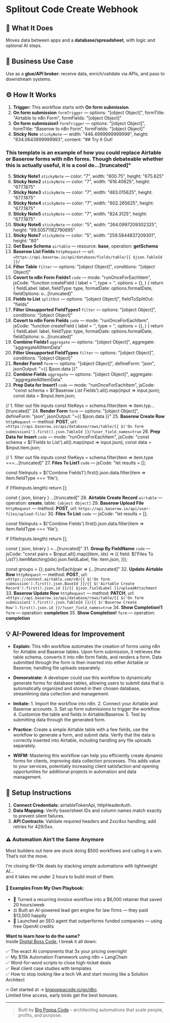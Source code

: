 # Splitout Code Create Webhook
## 🚀 What It Does
Moves data between apps and a **database/spreadsheet**, with logic and optional AI steps.

## 💼 Business Use Case
Use as a **glue/API broker**: receive data, enrich/validate via APIs, and pass to downstream systems.

## ⚙️ How It Works
1. **Trigger:** This workflow starts with **On form submission**.
2. **On form submission** `formTrigger` — options: "[object Object]", formTitle: "Airtable to n8n Form", formFields: "[object Object]"
3. **On form submission1** `formTrigger` — options: "[object Object]", formTitle: "Baserow to n8n Form", formFields: "[object Object]"
4. **Sticky Note** `stickyNote` — width: "446.4999999999999", height: "834.0643999999993", content: "## Try It Out!
### This template is an example of how you could replace Airtable or Baserow forms with n8n forms. Though debateable whether this is actually useful, it is a cool de…[truncated]"
5. **Sticky Note1** `stickyNote` — color: "7", width: "600.75", height: "675.625"
6. **Sticky Note2** `stickyNote` — color: "7", width: "616.40625", height: "677.1875"
7. **Sticky Note3** `stickyNote` — color: "7", width: "483.015625", height: "677.1875"
8. **Sticky Note4** `stickyNote` — color: "7", width: "602.265625", height: "677.1875"
9. **Sticky Note5** `stickyNote` — color: "7", width: "824.3125", height: "677.1875"
10. **Sticky Note6** `stickyNote` — color: "5", width: "264.0997209302325", height: "99.50571162790695"
11. **Sticky Note7** `stickyNote` — color: "5", width: "259.5844837209301", height: "80"
12. **Get Base Schema** `airtable` — resource: **base**, operation: **getSchema**
13. **Baserow List Fields** `httpRequest` — url: `=https://api.baserow.io/api/database/fields/table/{{ $json.TableId }}/`
14. **Filter Table** `filter` — options: "[object Object]", conditions: "[object Object]"
15. **Covert to n8n Form Fields1** `code` — mode: "runOnceForEachItem", jsCode: "function createField (
  label = '',
  type = '',
  options = {},
) {
  return {
    fieldLabel: label,
    fieldType: type,
    formatDate: options.formatDate,
    fieldOptions: o…[truncated]"
16. **Fields to List** `splitOut` — options: "[object Object]", fieldToSplitOut: "fields"
17. **Filter Unsupported FieldTypes1** `filter` — options: "[object Object]", conditions: "[object Object]"
18. **Covert to n8n Form Fields** `code` — mode: "runOnceForEachItem", jsCode: "function createField (
  label = '',
  type = '',
  options = {},
) {
  return {
    fieldLabel: label,
    fieldType: type,
    formatDate: options.formatDate,
    fieldOptions: o…[truncated]"
19. **Combine Fields1** `aggregate` — options: "[object Object]", aggregate: "aggregateAllItemData"
20. **Filter Unsupported FieldTypes** `filter` — options: "[object Object]", conditions: "[object Object]"
21. **Render Form1** `form` — options: "[object Object]", defineForm: "json", jsonOutput: "={{ $json.data }}"
22. **Combine Fields** `aggregate` — options: "[object Object]", aggregate: "aggregateAllItemData"
23. **Prep Data for Insert1** `code` — mode: "runOnceForEachItem", jsCode: "const schema = $('Baserow List Fields').all().map(input => input.json);
const data = $input.item.json;

// 1. filter out file inputs
const fileKeys = schema.filter(item => item.typ…[truncated]"
24. **Render Form** `form` — options: "[object Object]", defineForm: "json", jsonOutput: "={{ $json.data }}"
25. **Baserow Create Row** `httpRequest` — method: **POST**, url: `=https://api.baserow.io/api/database/rows/table/{{ $('On form submission1').first().json.TableId }}/?user_field_names=true`
26. **Prep Data for Insert** `code` — mode: "runOnceForEachItem", jsCode: "const schema = $('Fields to List').all().map(input => input.json);
const data = $input.item.json;

// 1. filter out file inputs
const fileKeys = schema.filter(item => item.type ===…[truncated]"
27. **Files To List1** `code` — jsCode: "let results = [];

const fileInputs = $('Combine Fields1').first().json.data.filter(item => item.fieldType === 'file');

if (!fileInputs.length) return [];

const { json, binary } …[truncated]"
28. **Airtable Create Record** `airtable` — operation: **create**, table: `[object Object]`
29. **Baserow Upload File** `httpRequest` — method: **POST**, url: `https://api.baserow.io/api/user-files/upload-file/`
30. **Files To List** `code` — jsCode: "let results = [];

const fileInputs = $('Combine Fields').first().json.data.filter(item => item.fieldType === 'file');

if (!fileInputs.length) return [];

const { json, binary } =…[truncated]"
31. **Group By FieldName** `code` — jsCode: "const pairs = $input.all().map((item, idx) => ({
  field: $('Files To List1').itemMatching(idx).json.fieldLabel,
  file: item.json,
}));

const groups = {};
pairs.forEach(pair => {…[truncated]"
32. **Update Airtable Row** `httpRequest` — method: **POST**, url: `=https://content.airtable.com/v0/{{ $('On form submission').first().json.BaseId }}/{{ $('Airtable Create Record').first().json.id }}/{{ $json.fieldLabel }}/uploadAttachment`
33. **Baserow Update Row** `httpRequest` — method: **PATCH**, url: `=https://api.baserow.io/api/database/rows/table/{{ $('On form submission1').first().json.TableId }}/{{ $('Baserow Create Row').first().json.id }}/?user_field_names=true`
34. **Show Completion!1** `form` — operation: **completion**
35. **Show Completion!** `form` — operation: **completion**

## 💡 AI-Powered Ideas for Improvement
- **Explain:** This n8n workflow automates the creation of forms using n8n for Airtable and Baserow tables. Upon form submission, it retrieves the table schema, converts it into n8n form fields, and renders a form. Data submitted through the form is then inserted into either Airtable or Baserow, handling file uploads separately.

- **Demonstrate:** A developer could use this workflow to dynamically generate forms for database tables, allowing users to submit data that is automatically organized and stored in their chosen database, streamlining data collection and management.

- **Imitate:** 1. Import the workflow into n8n. 2. Connect your Airtable and Baserow accounts. 3. Set up form submissions to trigger the workflow. 4. Customize the table and fields in Airtable/Baserow. 5. Test by submitting data through the generated form.

- **Practice:** Create a simple Airtable table with a few fields, use the workflow to generate a form, and submit data. Verify that the data is correctly inserted into Airtable, including handling any file uploads separately.

- **WIIFM:** Mastering this workflow can help you efficiently create dynamic forms for clients, improving data collection processes. This adds value to your services, potentially increasing client satisfaction and opening opportunities for additional projects in automation and data management.

## 🔧 Setup Instructions
1. **Connect Credentials:** airtableTokenApi, httpHeaderAuth.
2. **Data Mapping:** Verify base/sheet IDs and column names match exactly to prevent silent failures.
3. **API Contracts:** Validate required headers and 2xx/4xx handling; add retries for 429/5xx.

### ⚠️ Automation Ain’t the Same Anymore

Most builders out here are stuck doing $500 workflows and calling it a win.  
That’s not the move.  

I'm closing $6k–$13k deals by stacking simple automations with lightweight AI...  
and it takes me under 2 hours to build most of them.

#### 🧠 Examples From My Own Playbook:
- 🔁 Turned a recurring invoice workflow into a $6,000 retainer that saved 20 hours/week  
- ⚖️ Built an AI-powered lead gen engine for law firms — they paid $13,000 happily  
- 🚀 Launched an SEO agent that outperforms funded companies — using free OpenAI credits  

**Want to learn how to do the same?**  
Inside [Digital Boss Code](https://bigpoppacode.io/go/dbc), I break it all down:

✅ The exact AI components that 3x your pricing overnight  
✅ My $15k Automation Framework using n8n + LangChain  
✅ Word-for-word scripts to close high-ticket deals  
✅ Real client case studies with templates  
✅ How to stop looking like a tech VA and start moving like a Solution Architect  

🔥 Get started at → [bigpoppacode.io/go/dbc](https://bigpoppacode.io/go/dbc)  
Limited time access, early birds get the best bonuses.

---
> Built by [Big Poppa Code](https://bigpoppacode.io) – architecting automations that scale people, profits, and purpose.
